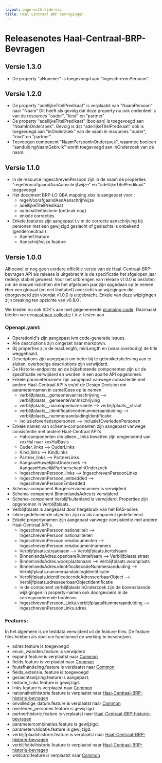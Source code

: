 ```yaml
---
layout: page-with-side-nav
title: Haal Centraal BRP bevragingen
---
```


# Releasenotes Haal-Centraal-BRP-Bevragen

## Versie 1.3.0
- De property "aNummer" is toegevoegd aan "IngeschrevenPersoon".


## Versie 1.2.0

- De property "adellijkeTitelPredikaat" is verplaatst van "NaamPersoon" naar "Naam"
  Dit heeft als gevolg dat deze property nu ook onderdeel is van de resources "ouder", "kind" en "partner"
- De property "adellijkeTitelPredikaat" (boolean) is toegevoegd aan "NaamInOnderzoek". Gevolg is dat "adellijkeTitelPredikaat" ook is toegevoegd aan "inOnderzoek" van de naam in resources "ouder", "kind" en "partner".
- Toevoegen component "NaamPersoonInOnderzoek", waarmee boolean "aanduidingNaamGebruik" wordt toegevoegd aan inOnderzoek van de naam.


## Versie 1.1.0

- In de resource IngeschrevenPersoon zijn in de naam de properties "regelVoorafgaandAanAanschrijfwijze" en "adellijkeTitelPredikaat" toegevoegd
- Het document BRP-LO GBA mapping.xlsx is aangepast voor :
  - regelVoorafgaandAanAanschrijfwijze
  - adellijkeTitelPredikaat
  - nationaliteithistorie (ontbrak nog)
  - enkele correcties
- Enkele features zijn aangepast i.v.m de correcte aanschrijving bij personen met een gewijzigd geslacht of geslachts is onbekend (genderneutraal) :
  - Aanhef.feature
  - Aanschrijfwijze.feature

## Versie 1.0.0

Alhoewel er nog geen eerdere officiële versie van de Haal-Centraal-BRP-bevragen API als release is uitgebracht is de specificatie het afgelopen jaar redelijk stabiel geweest.
Voor het uitbrengen van release v1.0.0 is besloten om de nieuwe inzichten die het afgelopen jaar zijn opgedaan op te nemen. Hier een globaal (en niet limitatief) overzicht van wijzigingen die doorgevoerd zijn voordat v1.0.0 is uitgebracht. Enkele van deze wijzigingen zijn breaking ten opzichte van v0.9.0 .

We bieden nu ook SDK's aan met gegenereerde [plumbing-code](./code).
Daarnaast bieden we een[postman-collectie](./test) t.b.v. testen aan.

### Openapi.yaml:

- OperationId's zijn aangepast ivm code-generatie issues.
- Alle descriptions zijn omgezet naar markdown.
- Bij properties zijn de maxLength, minLength en (waar overbodig) de title weggehaald.
- Descriptions zijn aangepast om beter bij te gebruikersbeleving aan te sluiten, overbodige descriptions zijn verwijderd.
- De Historie-endpoints en de bijbehorende componenten zijn uit de specificatie verwijderd en worden in een aparte API opgenomen.
- Enkele parameternamen zijn aangepast vanwege consistentie met andere Haal-Centraal API's en/of de Design Decision om parameternamen in camelCase op te nemen
  - verblijfplaats__gemeentevaninschrijving  --> verblijfplaats__gemeenteVanInschrijving
  - verblijfplaats__naamopenbareruimte --> verblijfplaats__straat
  - verblijfplaats__identificatiecodenummeraanduiding --> verblijfplaats__nummeraanduidingIdentificatie
  - inclusiefoverledenpersonen --> inclusiefOverledenPersonen
- Enkele namen van schema-componenten zijn aangepast vanwege consistentie met andere Haal-Centraal API's
  - Hal-componenten die alleen _links bevatten zijn omgenoemd van xxxHal naar xxxHalBasis
  - Ouder_links --> OuderLinks
  - Kind_links --> KindLinks
  - Partner_links --> PartnerLinks
  - AangaanHuwelijkInOnderzoek --> AangaanHuwelijkPartnerschapInOnderzoek
  - IngeschrevenPersoon_links --> IngeschrevenPersoonLinks
  - IngeschrevenPersoon_embedded --> IngeschrevenPersoonEmbedded
- Schema-component Burgerservicenummer is verwijderd
- Schema-component BinnenlandsAdres is verwijderd
- Schema-component Verblijfbuitenland is verwijderd. Properties zijn opgenomen in Verblijfplaats.
- Verblijfplaats is aangepast door hergebruik van het BAG-adres
- Inline gedefinieerde objecten zijn nu als component gedefinieerd.
- Enkele propertynamen zijn aangepast vanwege consistentie met andere Haal-Centraal API's.
  - IngeschrevenPersoon.nationaliteit --> IngeschrevenPersoon.nationaliteiten
  - IngeschrevenPersoon.reisdocumenten --> IngeschrevenPersoon.reisdocumentnummers
  - Verblijfplaats.straatnaam --> Verblijfplaats.korteNaam
  - BinnenlandsAdres.openbareRuimteNaam --> Verblijfplaats.straat
  - BinnenlandsAdres.woonplaatsnaam --> Verblijfplaats.woonplaats
  - BinnenlandsAdres.identificatiecodeNummeraanduiding --> Verblijfplaats.nummeraanduidingIdentificatie  
  - Verblijfplaats.identificatiecodeAdresseerbaarObject --> Verblijfplaats.adresseerbaarObjectIdentificatie  
  - In de component verblijfplaatsInOnderzoek zijn de bovenstaande wijzigingen in property-namen ook doorgevoerd in de corresponderende booleans
  - IngeschrevenPersoon_Links.verblijfplaatsNummeraanduiding --> IngeschrevenPersoonLinks.adres


### Features:

In het algemeen is de testdata verwijderd uit de feature-files. De feature files hebben als doel om functioneel de werking te beschrijven.

- adres.feature is toegevoegd
- enum_waarden.feature is verwijderd
- expand.feature is verplaatst naar [Common](https://github.com/VNG-Realisatie/Haal-Centraal-common/tree/v1.2.0/features)
- fields.feature is verplaatst naar [Common](https://github.com/VNG-Realisatie/Haal-Centraal-common/tree/v1.2.0/features)
- foutafhandeling.feature is verplaatst naar [Common](https://github.com/VNG-Realisatie/Haal-Centraal-common/tree/v1.2.0/features)
- fields_extensie. feature is toegevoegd
- geslachtswijzing.feature is aangepast.
- historie_links.feature is gewijzigd.
- links.feature is verplaatst naar [Common](https://github.com/VNG-Realisatie/Haal-Centraal-common/tree/v1.2.0/features)
- nationaliteithistorie.feature is verplaatst naar [Haal-Centraal-BRP-historie-bevragen](https://github.com/VNG-Realisatie/Haal-Centraal-BRP-historie-bevragen/tree/master/features)
- onvolledige_datum.feature is verplaatst naar [Common](https://github.com/VNG-Realisatie/Haal-Centraal-common/tree/v1.2.0/features)
- overleden_personen.feature is gewijzigd.
- partnerhistorie.feature is verplaatst naar [Haal-Centraal-BRP-historie-bevragen](https://github.com/VNG-Realisatie/Haal-Centraal-BRP-historie-bevragen/tree/master/features)
- parametercombinaties.feature is gewijzigd.
- parametervalidatie.feature is gewijzigd.
- verblijfplaatshistorie.feature is verplaatst naar [Haal-Centraal-BRP-historie-bevragen](https://github.com/VNG-Realisatie/Haal-Centraal-BRP-historie-bevragen/tree/master/features)
- verblijfstitelhistorie.feature is verplaatst naar [Haal-Centraal-BRP-historie-bevragen](https://github.com/VNG-Realisatie/Haal-Centraal-BRP-historie-bevragen/tree/master/features)
- wildcard.feature is verplaatst naar [Common](https://github.com/VNG-Realisatie/Haal-Centraal-common/tree/v1.2.0/features)
